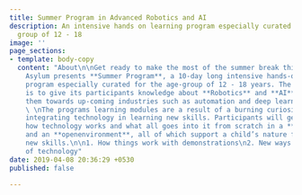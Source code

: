 ```yaml
---
title: Summer Program in Advanced Robotics and AI
description: An intensive hands on learning program especially curated for the age
  group of 12 - 18
image: ''
page_sections:
- template: body-copy
  content: "About\n\nGet ready to make the most of the summer break this 2019! Maker's
    Asylum presents **Summer Program**, a 10-day long intensive hands-on learning
    program especially curated for the age-group of 12 - 18 years. The programs focus
    is to give its participants knowledge about **Robotics** and **AI** and orient
    them towards up-coming industries such as automation and deep learning technology.\n\n
    \ \nThe programs learning modules are a result of a burning curiosity towards
    integrating technology in learning new skills. Participants will get to learn
    how technology works and what all goes into it from scratch in a **fun**, **playful**
    and an **openenvironment**, all of which support a child’s nature for learning
    new skills.\n\n1. How things work with demonstrations\n2. New ways / applications
    of technology"
date: 2019-04-08 20:36:29 +0530
published: false

---
```


